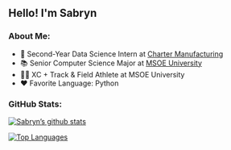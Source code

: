 ## Hello! I'm Sabryn

### About Me:
- 💼 Second-Year Data Science Intern at [Charter Manufacturing](https://www.chartermfg.com/)
- 📚 Senior Computer Science Major at [MSOE University](https://www.msoe.edu/)
- 🏃‍♀️ XC + Track & Field Athlete at MSOE University
- ❤️ Favorite Language: Python

### GitHub Stats:
[![Sabryn’s github stats](https://github-readme-stats-nine-teal-48.vercel.app/api?username=sabrynbley&show_icons=true&theme=tokyonight&rank_icon=github&include_all_commits=true)](https://github.com/sabrynbley)

[![Top Languages](https://github-readme-stats-nine-teal-48.vercel.app/api/top-langs/?username=sabrynbley&theme=tokyonight&langs_count=18)](https://github.com/sabrynbley)

